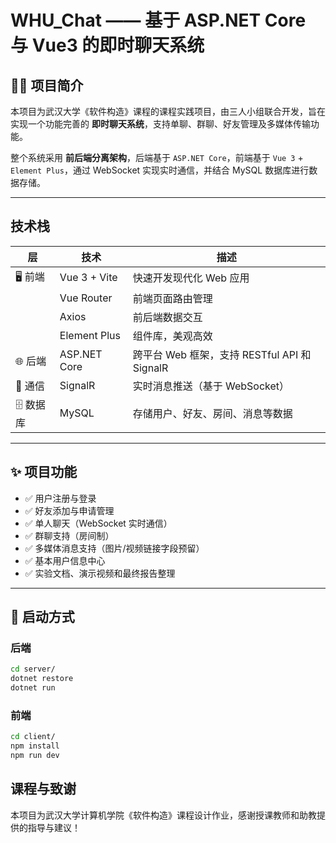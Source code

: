 # WHU_Chat —— 基于 ASP.NET Core 与 Vue3 的即时聊天系统

## 🧑‍💻 项目简介

本项目为武汉大学《软件构造》课程的课程实践项目，由三人小组联合开发，旨在实现一个功能完善的 **即时聊天系统**，支持单聊、群聊、好友管理及多媒体传输功能。

整个系统采用 **前后端分离架构**，后端基于 `ASP.NET Core`，前端基于 `Vue 3` + `Element Plus`，通过 WebSocket 实现实时通信，并结合 MySQL 数据库进行数据存储。

---

## 技术栈

| 层 | 技术 | 描述 |
|----|------|------|
| 🖥️ 前端 | Vue 3 + Vite | 快速开发现代化 Web 应用 |
|      | Vue Router | 前端页面路由管理 |
|      | Axios | 前后端数据交互 |
|      | Element Plus | 组件库，美观高效 |
| 🌐 后端 | ASP.NET Core | 跨平台 Web 框架，支持 RESTful API 和 SignalR |
| 🔌 通信 | SignalR | 实时消息推送（基于 WebSocket） |
| 🗄️ 数据库 | MySQL | 存储用户、好友、房间、消息等数据 |

---

## ✨ 项目功能

- ✅ 用户注册与登录
- ✅ 好友添加与申请管理
- ✅ 单人聊天（WebSocket 实时通信）
- ✅ 群聊支持（房间制）
- ✅ 多媒体消息支持（图片/视频链接字段预留）
- ✅ 基本用户信息中心
- ✅ 实验文档、演示视频和最终报告整理


---


## 🚀 启动方式

### 后端

```bash
cd server/
dotnet restore
dotnet run
```

### 前端
```bash
cd client/
npm install
npm run dev
```

## 课程与致谢
本项目为武汉大学计算机学院《软件构造》课程设计作业，感谢授课教师和助教提供的指导与建议！
